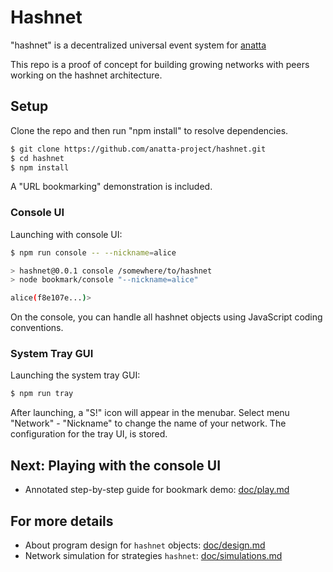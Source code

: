 # Hashnet

"hashnet" is a decentralized universal event system for
[anatta](https://github.com/anatta-project/anatta)

This repo is a proof of concept for building growing networks
with peers working on the hashnet architecture.

## Setup

Clone the repo and then run "npm install" to resolve dependencies.

```bash
$ git clone https://github.com/anatta-project/hashnet.git
$ cd hashnet
$ npm install
```

A "URL bookmarking" demonstration is included.

### Console UI

Launching with console UI:

```bash
$ npm run console -- --nickname=alice

> hashnet@0.0.1 console /somewhere/to/hashnet
> node bookmark/console "--nickname=alice"

alice(f8e107e...)>
```

On the console,
you can handle all hashnet objects using JavaScript coding conventions.

### System Tray GUI

Launching the system tray GUI:

```bash
$ npm run tray
```

After launching, a "S!" icon will appear in the menubar.
Select menu "Network" - "Nickname" to change the name of your network.
The configuration for the tray UI, is stored.

## Next: Playing with the console UI

- Annotated step-by-step guide for bookmark demo: [doc/play.md](doc/play.md)

## For more details

- About program design for `hashnet` objects: [doc/design.md](doc/design.md)
- Network simulation for strategies `hashnet`: [doc/simulations.md](doc/simulations.md)
